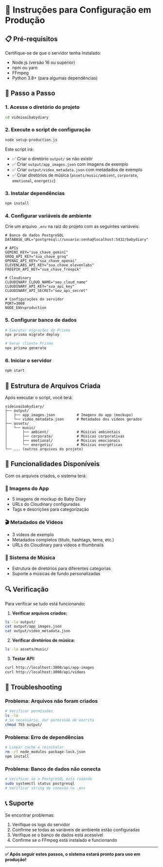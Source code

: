 # 🚀 Instruções para Configuração em Produção

## 📋 Pré-requisitos

Certifique-se de que o servidor tenha instalado:
- Node.js (versão 16 ou superior)
- npm ou yarn
- FFmpeg
- Python 3.8+ (para algumas dependências)

## 🔧 Passo a Passo

### 1. Acesse o diretório do projeto
```bash
cd videioaibabydiary
```

### 2. Execute o script de configuração
```bash
node setup-production.js
```

Este script irá:
- ✅ Criar o diretório `output/` se não existir
- ✅ Criar `output/app_images.json` com imagens de exemplo
- ✅ Criar `output/video_metadata.json` com metadados de exemplo
- ✅ Criar diretórios de música (`assets/music/ambient`, `corporate`, `emotional`, `energetic`)

### 3. Instalar dependências
```bash
npm install
```

### 4. Configurar variáveis de ambiente
Crie um arquivo `.env` na raiz do projeto com as seguintes variáveis:

```env
# Banco de dados PostgreSQL
DATABASE_URL="postgresql://usuario:senha@localhost:5432/babydiary"

# APIs
GEMINI_KEY="sua_chave_gemini"
GROQ_API_KEY="sua_chave_groq"
OPENAI_API_KEY="sua_chave_openai"
ELEVENLABS_API_KEY="sua_chave_elevenlabs"
FREEPIK_API_KEY="sua_chave_freepik"

# Cloudinary
CLOUDINARY_CLOUD_NAME="seu_cloud_name"
CLOUDINARY_API_KEY="sua_api_key"
CLOUDINARY_API_SECRET="seu_api_secret"

# Configurações do servidor
PORT=3000
NODE_ENV=production
```

### 5. Configurar banco de dados
```bash
# Executar migrações do Prisma
npx prisma migrate deploy

# Gerar cliente Prisma
npx prisma generate
```

### 6. Iniciar o servidor
```bash
npm start
```

## 📁 Estrutura de Arquivos Criada

Após executar o script, você terá:

```
videioaibabydiary/
├── output/
│   ├── app_images.json          # Imagens do app (mockups)
│   └── video_metadata.json      # Metadados dos vídeos gerados
├── assets/
│   └── music/
│       ├── ambient/             # Músicas ambientais
│       ├── corporate/           # Músicas corporativas
│       ├── emotional/           # Músicas emocionais
│       └── energetic/           # Músicas energéticas
└── ... (outros arquivos do projeto)
```

## 🎯 Funcionalidades Disponíveis

Com os arquivos criados, o sistema terá:

### 📱 Imagens do App
- 5 imagens de mockup do Baby Diary
- URLs do Cloudinary configuradas
- Tags e descrições para categorização

### 🎬 Metadados de Vídeos
- 3 vídeos de exemplo
- Metadados completos (título, hashtags, tema, etc.)
- URLs do Cloudinary para vídeos e thumbnails

### 🎵 Sistema de Música
- Estrutura de diretórios para diferentes categorias
- Suporte a músicas de fundo personalizadas

## 🔍 Verificação

Para verificar se tudo está funcionando:

1. **Verificar arquivos criados:**
```bash
ls -la output/
cat output/app_images.json
cat output/video_metadata.json
```

2. **Verificar diretórios de música:**
```bash
ls -la assets/music/
```

3. **Testar API:**
```bash
curl http://localhost:3000/api/app-images
curl http://localhost:3000/api/videos
```

## 🚨 Troubleshooting

### Problema: Arquivos não foram criados
```bash
# Verificar permissões
ls -la
# Se necessário, dar permissão de escrita
chmod 755 output/
```

### Problema: Erro de dependências
```bash
# Limpar cache e reinstalar
rm -rf node_modules package-lock.json
npm install
```

### Problema: Banco de dados não conecta
```bash
# Verificar se o PostgreSQL está rodando
sudo systemctl status postgresql
# Verificar string de conexão no .env
```

## 📞 Suporte

Se encontrar problemas:
1. Verifique os logs do servidor
2. Confirme se todas as variáveis de ambiente estão configuradas
3. Verifique se o banco de dados está acessível
4. Confirme se o FFmpeg está instalado e funcionando

---

**✅ Após seguir estes passos, o sistema estará pronto para uso em produção!** 